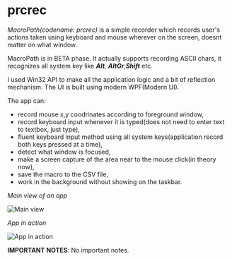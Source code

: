 # prcrec
_MacroPath(codename: prcrec)_ is a simple recorder which records user's actions taken using keyboard and mouse wherever 
on the screen, doesnt matter on what window. 

MacroPath is in BETA phase. It actually supports recording ASCII chars, it recognizes all system key like **_Alt_**, **_AltGr_**,**_Shift_** etc.

I used Win32 API to make all the application logic and a bit of reflection mechanism. The UI is built using modern WPF(Modern UI). 

The app can:
* record mouse x,y coodrinates according to foreground window,
* record keyboard input whenever it is typed(does not need to enter text to textbox, just type),
* fluent keyboard input method using all system keys(application record both keys pressed at a time),
* detect what window is focused,
* make a screen capture of the area near to the mouse click(in theory now),
* save the macro to the CSV file,
* work in the background without showing on the taskbar.

_Main view of an app_

![Main view](https://github.com/Obsidiam/prcrec/blob/master/Screenshot_2017-07-29_14-46-07.png)

_App in action_

![App in action](https://github.com/Obsidiam/prcrec/blob/master/VirtualBox_Win10_29_07_2017_14_46_47.png)

**IMPORTANT NOTES**:
No important notes.



